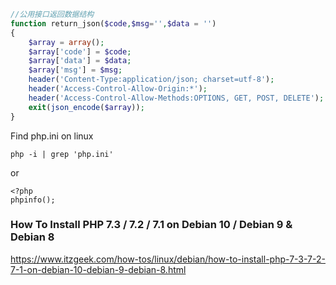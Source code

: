 ```php
//公用接口返回数据结构
function return_json($code,$msg='',$data = '')
{
    $array = array();
    $array['code'] = $code;
    $array['data'] = $data;
    $array['msg'] = $msg;
    header('Content-Type:application/json; charset=utf-8');
    header('Access-Control-Allow-Origin:*');
    header('Access-Control-Allow-Methods:OPTIONS, GET, POST, DELETE');
    exit(json_encode($array));
}
```
Find php.ini on linux
```shell script
php -i | grep 'php.ini'
```
or 
```shell script
<?php
phpinfo();
```
### How To Install PHP 7.3 / 7.2 / 7.1 on Debian 10 / Debian 9 & Debian 8
https://www.itzgeek.com/how-tos/linux/debian/how-to-install-php-7-3-7-2-7-1-on-debian-10-debian-9-debian-8.html
